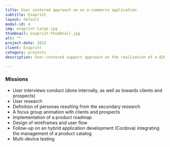 ```yaml
---
title: User centered approach on an e-commerce application
subtitle: Exaprint
layout: default
modal-id: 4
img: exaprint-large.jpg
thumbnail: exaprint-thumbnail.jpg
alt: ""
project-date: 2015
client: Exaprint
category: projects
description: User-centered support approach on the realization of a B2B and B2C e-commerce hybrid application.

---
```


### Missions

- User interviews conduct (done internally, as well as towards clients and prospects)
- User research
- Definition of personas resulting from the secondary research
- A focus group animation with clients and prospects
- Implementation of a product roadmap
- Design of wireframes and user flow
- Follow-up on an hybrid application development (Cordova) integrating the management of a product catalog
- Multi-device testing
